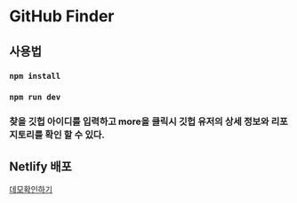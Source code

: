 # GitHub Finder

## 사용법

### `npm install`

### `npm run dev`

### 찾을 깃헙 아이디를 입력하고 more을 클릭시 깃헙 유저의 상세 정보와 리포지토리를 확인 할 수 있다.

## Netlify 배포

[데모확인하기](http://githubfinder313131.netlify.app)
